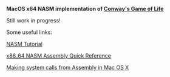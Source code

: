 **MacOS x64 NASM implementation of [Conway's Game of Life](https://en.wikipedia.org/wiki/Conway%27s_Game_of_Life)**

Still work in progress!

Some useful links:

[NASM Tutorial](https://cs.lmu.edu/~ray/notes/nasmtutorial/)

[x86_64 NASM Assembly Quick Reference](https://www.cs.uaf.edu/2017/fall/cs301/reference/x86_64.html)

[Making system calls from Assembly in Mac OS X](https://filippo.io/making-system-calls-from-assembly-in-mac-os-x/)

